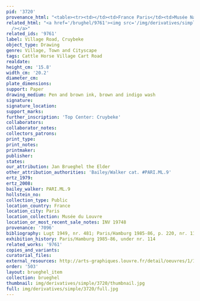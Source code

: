 ```yaml
---
pid: '3720'
provenance_html: "<table><tr><td></td><td>France Paris</td><td>Musée Napoléon</td></tr></table>"
related_html: "<a href='/brughel/9761'><img src='/img/derivatives/simple/9761/thumbnail.jpg'
  /></a>"
related_ids: '9761'
label: Village Road, Cruybeke
object_type: Drawing
genre: Village, Town and Cityscape
tags: Cattle Horse Village Cart Road
realdate: 
height_cm: '15.8'
width_cm: '20.2'
diameter_cm: 
plate_dimensions: 
support: Paper
drawing_medium: Pen and brown ink, brown and indigo wash
signature: 
signature_location: 
support_marks: 
further_inscription: 'Top Center: Cruybeke'
collaborators: 
collaborator_notes: 
collectors_patrons: 
print_type: 
print_notes: 
printmaker: 
publisher: 
states: 
our_attribution: Jan Brueghel the Elder
other_attribution_authorities: 'Bailey/Walker cat. #PARI.ML.9'
ertz_1979: 
ertz_2008: 
bailey_walker: PARI.ML.9
hollstein_no: 
collection_type: Public
location_country: France
location_city: Paris
location_collection: Musée du Louvre
location_or_most_recent_sale_notes: INV 19748
provenance: '7096'
bibliography: Lugt 1949, nr. 481; Paris/Hamburg 1985-86, p. 220, nr. 114
exhibition_history: Paris/Hamburg 1985-86, under nr. 114
related_works: '9761'
copies_and_variants: 
curatorial_files: 
external_resources: http://arts-graphiques.louvre.fr/detail/oeuvres/1/109890-Route-dans-un-village-Cruybeke
order: '503'
layout: brueghel_item
collection: brueghel
thumbnail: img/derivatives/simple/3720/thumbnail.jpg
full: img/derivatives/simple/3720/full.jpg
---
```

